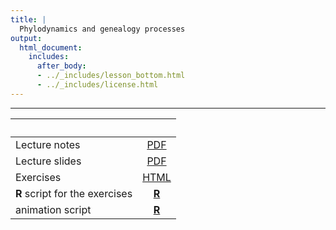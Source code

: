 ```yaml
---
title: |
  Phylodynamics and genealogy processes
output:
  html_document:
    includes:
      after_body:
      - ../_includes/lesson_bottom.html
      - ../_includes/license.html
---
```


----------------------

| &nbsp;                         | &nbsp;                 |
|:-------------------------------|:----------------------:|
| Lecture notes                  | [PDF](notes.pdf)       |
| Lecture slides                 | [PDF](slides.pdf)      |
| Exercises                      | [HTML](exercises.html) |
| **R** script for the exercises | [**R**](exercises.R)   |
| animation script               | [**R**](animator.R)    |


